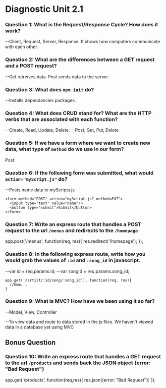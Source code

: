 # Diagnostic Unit 2.1

### Question 1: What is the Request/Response Cycle?  How does it work?

--Client, Request, Server, Response.  It shows how computers communicate with each other.

### Question 2: What are the differences between a GET request and a POST request?
--Get retreives data.  Post sends data to the server.

### Question 3: What does `npm init` do?
--Installs dependancies packages.

### Question 4: What does CRUD stand for?  What are the HTTP verbs that are associated with each function?
--Create, Read, Update, Delete.
--Post, Get, Put, Delete
### Question 5: If we have a form where we want to create new data, what type of `method` do we use in our form?
Post
### Question 6: If the following form was submitted, what would `action="myScript.js"` do?
--Posts name data to myScripts.js
```
<form method="POST" action="myScript.js?_method=PUT">
  <input type="text" value="name"/>
  <button type="submit">Submit</button>
</form>
```

### Question 7: Write an express route that handles a POST request to the url `/menus` and redirects to the `/homepage`
app.post('/menus', function(req, res){
  res.redirect('/homepage');
});

### Question 8: In the following express route, write how you would grab the values of `:id` and `:song_id` in javascript.

--var id = req.params.id;
--var songId = req.params.song_id;

```
app.get('/artist/:id/song/:song_id'), function(req, res){
  //hmm...
}
```

### Question 9: What is MVC? How have we been using it so far?
--Model, View, Controller

--To view data and route to data stored in the js files.  We haven't viewed data in a database yet using MVC

## Bonus Question

### Question 10: Write an express route that handles a GET request to the url `/products` and sends back the JSON object {error: "Bad Request"}

app.get('/products', function(req,res){
  res.json({error: "Bad Request"})
});
